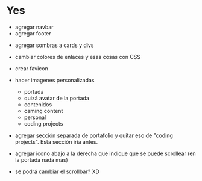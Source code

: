 
# Yes

<!-- * redondear bordes de los divs dentro de los containers -->
<!-- * poner titulo en todas las secciones -->
<!-- * extender bio -->
<!-- * extender información en la sección de contenidos -->
<!-- * mejorar de alguna forma la sección de contacto [No sé que más poner xDD] -->
* agregar navbar
* agregar footer
<!-- * resolver bug de que el viewport al menos debería ser el tamaño de los componentes internos -->
* agregar sombras a cards y divs
* cambiar colores de enlaces y esas cosas con CSS
* crear favicon
* hacer imagenes personalizadas
  * portada
  * quizá avatar de la portada
  * contenidos
  * caming content
  * personal
  * coding projects

* agregar sección separada de portafolio y quitar eso de "coding projects". Esta sección iría antes.
* agregar icono abajo a la derecha que indique que se puede scrollear (en la portada nada más)
* se podrá cambiar el scrollbar? XD
